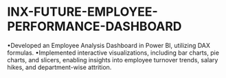 # INX-FUTURE-EMPLOYEE-PERFORMANCE-DASHBOARD
•Developed an Employee Analysis Dashboard in Power BI, utilizing DAX formulas. •Implemented interactive visualizations, including bar charts, pie charts, and slicers, enabling insights into employee turnover trends, salary hikes, and department-wise attrition.
